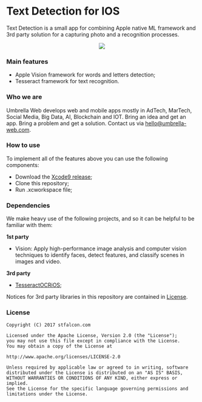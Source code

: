 # Text Detection for IOS

Text Detection is a small app for combining Apple native ML framework and 3rd party solution for a capturing photo and a recognition processes. 

<p align="center">
<img src=“vision.gif”>
</p>

### Main features

* Apple Vision framework for words and letters detection;
* Tesseract framework for text recognition.

### Who we are
Umbrella Web develops web and mobile apps mostly in AdTech, MarTech, Social Media, Big Data, AI, Blockchain and IOT. 
Bring an idea and get an app. Bring a problem and get a solution. Contact us via hello@umbrella-web.com.

### How to use

To implement all of the features above you can use the following components:

*  Download the [Xcode9 release](https://developer.apple.com/xcode/download);
*  Clone this repository;
*  Run .xcworkspace file;

### Dependencies

We make heavy use of the following projects, and so it can be helpful to be familiar with them:

<b>1st party</b>

*  Vision: Apply high-performance image analysis and computer vision techniques to identify faces, detect features, and classify scenes in images and video.

<b>3rd party</b>

*  [TesseractOCRiOS](https://github.com/gali8/Tesseract-OCR-iOS);

Notices for 3rd party libraries in this repository are contained in [License](https://github.com/umbrella-web-tech/Text-Detection/blob/master/LICENSE).

### License

```
Copyright (C) 2017 stfalcon.com

Licensed under the Apache License, Version 2.0 (the "License");
you may not use this file except in compliance with the License.
You may obtain a copy of the License at

http://www.apache.org/licenses/LICENSE-2.0

Unless required by applicable law or agreed to in writing, software
distributed under the License is distributed on an "AS IS" BASIS,
WITHOUT WARRANTIES OR CONDITIONS OF ANY KIND, either express or implied.
See the License for the specific language governing permissions and
limitations under the License.

```
